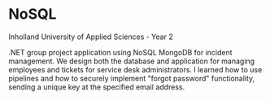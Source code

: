 # NoSQL

Inholland University of Applied Sciences - Year 2

.NET group project application using NoSQL MongoDB for incident management. We design both the database and application for managing employees and tickets for service desk administrators. I learned how to use pipelines and how to securely implement "forgot password" functionality, sending a unique key at the specified email address.
